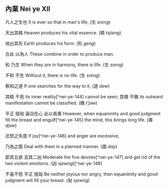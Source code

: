 ## 內業 Nei ye XII

凡人之生也
It is ever so that in man's life, (生 *sreng*)

天出其精
Heaven produces his vital essence. (精 *tsjieng*)

地出其形
Earth produces his form. (形 *geng*)

合此
以為人
These combine
in order to produce man.

和
乃生
When they are in harmony,
there is life. (生 *sreng*)

不和
不生
Without it,
there is no life. (生 *sreng*)

察和之道
If one searches for the way to it, (道 *dəw*)

其精
不見
Its inner reality[^nei-ye-144]
cannot be seen;
其徵
不醜
its outward manifestation
cannot be classified. (醜 *t'jəw*)

平正
擅匈
論治在心
此以長壽
However, when equanimity and good judgment
fill the breast
and engulf[^nei-ye-145] the mind,
this brings long life. (壽 *djəw*)

忿怒之失度
If joy[^nei-ye-146] and anger are excessive,

乃為之圖
Deal with them in a planned manner. (圖 *day*)

節其五欲
去其二凶
Moderate the five desires[^nei-ye-147]
and get rid of the two violent emotions. (凶 *xjewng*)[^nei-ye-148]

不喜不怒
平正
擅匈
Be neither joyous nor angry,
then equanimity and good judgment
will fill your breast. (匈 *xjewng*)
